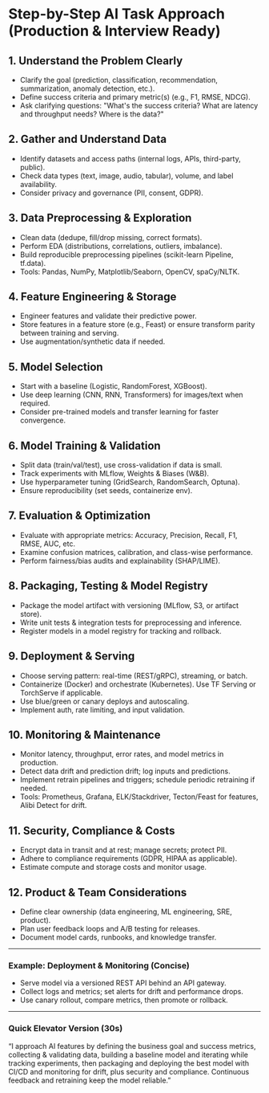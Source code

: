 # Step-by-Step AI Task Approach (Production & Interview Ready)

## 1. Understand the Problem Clearly

- Clarify the goal (prediction, classification, recommendation, summarization, anomaly detection, etc.).
- Define success criteria and primary metric(s) (e.g., F1, RMSE, NDCG).
- Ask clarifying questions: "What's the success criteria? What are latency and throughput needs? Where is the data?"

## 2. Gather and Understand Data

- Identify datasets and access paths (internal logs, APIs, third-party, public).
- Check data types (text, image, audio, tabular), volume, and label availability.
- Consider privacy and governance (PII, consent, GDPR).

## 3. Data Preprocessing & Exploration

- Clean data (dedupe, fill/drop missing, correct formats).
- Perform EDA (distributions, correlations, outliers, imbalance).
- Build reproducible preprocessing pipelines (scikit-learn Pipeline, tf.data).
- Tools: Pandas, NumPy, Matplotlib/Seaborn, OpenCV, spaCy/NLTK.

## 4. Feature Engineering & Storage

- Engineer features and validate their predictive power.
- Store features in a feature store (e.g., Feast) or ensure transform parity between training and serving.
- Use augmentation/synthetic data if needed.

## 5. Model Selection

- Start with a baseline (Logistic, RandomForest, XGBoost).
- Use deep learning (CNN, RNN, Transformers) for images/text when required.
- Consider pre-trained models and transfer learning for faster convergence.

## 6. Model Training & Validation

- Split data (train/val/test), use cross-validation if data is small.
- Track experiments with MLflow, Weights & Biases (W&B).
- Use hyperparameter tuning (GridSearch, RandomSearch, Optuna).
- Ensure reproducibility (set seeds, containerize env).

## 7. Evaluation & Optimization

- Evaluate with appropriate metrics: Accuracy, Precision, Recall, F1, RMSE, AUC, etc.
- Examine confusion matrices, calibration, and class-wise performance.
- Perform fairness/bias audits and explainability (SHAP/LIME).

## 8. Packaging, Testing & Model Registry

- Package the model artifact with versioning (MLflow, S3, or artifact store).
- Write unit tests & integration tests for preprocessing and inference.
- Register models in a model registry for tracking and rollback.

## 9. Deployment & Serving

- Choose serving pattern: real-time (REST/gRPC), streaming, or batch.
- Containerize (Docker) and orchestrate (Kubernetes). Use TF Serving or TorchServe if applicable.
- Use blue/green or canary deploys and autoscaling.
- Implement auth, rate limiting, and input validation.

## 10. Monitoring & Maintenance

- Monitor latency, throughput, error rates, and model metrics in production.
- Detect data drift and prediction drift; log inputs and predictions.
- Implement retrain pipelines and triggers; schedule periodic retraining if needed.
- Tools: Prometheus, Grafana, ELK/Stackdriver, Tecton/Feast for features, Alibi Detect for drift.

## 11. Security, Compliance & Costs

- Encrypt data in transit and at rest; manage secrets; protect PII.
- Adhere to compliance requirements (GDPR, HIPAA as applicable).
- Estimate compute and storage costs and monitor usage.

## 12. Product & Team Considerations

- Define clear ownership (data engineering, ML engineering, SRE, product).
- Plan user feedback loops and A/B testing for releases.
- Document model cards, runbooks, and knowledge transfer.

---

### Example: Deployment & Monitoring (Concise)

- Serve model via a versioned REST API behind an API gateway.
- Collect logs and metrics; set alerts for drift and performance drops.
- Use canary rollout, compare metrics, then promote or rollback.

---

### Quick Elevator Version (30s)

“I approach AI features by defining the business goal and success metrics, collecting & validating data, building a baseline model and iterating while tracking experiments, then packaging and deploying the best model with CI/CD and monitoring for drift, plus security and compliance. Continuous feedback and retraining keep the model reliable.”
